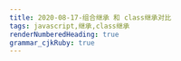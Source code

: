 ```yaml
---
title: 2020-08-17-组合继承 和 class继承对比
tags: javascript,继承,class继承
renderNumberedHeading: true
grammar_cjkRuby: true
---
```


